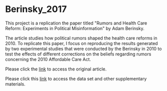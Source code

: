 # Berinsky_2017

This project is a replication the paper titled "Rumors and Health Care Reform: Experiments in Political Misinformation" by Adam Berinsky. 

The article studies how political rumors shaped the health care reforms in 2010. To replicate this paper, I focus on reproducing the results generated by two experimental studies that were conducted by the Berinsky in 2010 to test the effects of different corrections on the beliefs regarding rumors concerning the 2010 Affordable Care Act. 

Please click the [link](https://www-cambridge-org.myaccess.library.utoronto.ca/core/journals/british-journal-of-political-science/article/rumors-and-health-care-reform-experiments-in-political-misinformation/8B88568CD057242D2D97649300215CF2) to access the original article. 

Please click this [link](https://www-cambridge-org.myaccess.library.utoronto.ca/core/journals/british-journal-of-political-science/article/rumors-and-health-care-reform-experiments-in-political-misinformation/8B88568CD057242D2D97649300215CF2#supplementary-materials) to access the data set and other supplementary materials.  
